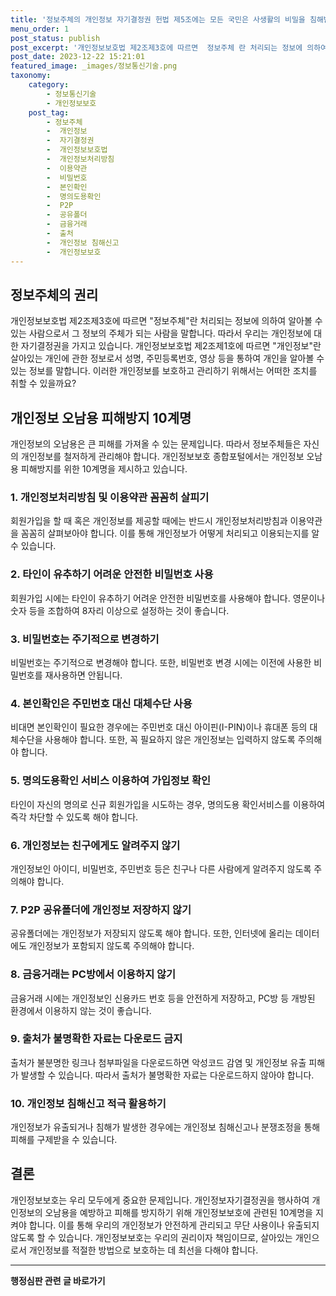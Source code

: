 ```yaml
---
title: '정보주체의 개인정보 자기결정권 헌법 제5조에는 모든 국민은 사생활의 비밀을 침해받지 아니할 권리를 가진다고 명시되어 있습니다 이는 정보주체들이 개인정보에 대한 자기결정권을 가지고 있다는 의미입니다 그러나 판례에 따르면 개인정보자기결정권은 헌법에 명시되지 않은 기본권이지만 이러한 권리를 보호하기 위해 기본권들과 헌법원의 원리들 중에서 일부를 포섭시켜야 한다는 것입니다'
menu_order: 1
post_status: publish
post_excerpt: '개인정보보호법 제2조제3호에 따르면  정보주체 란 처리되는 정보에 의하여 알아볼 수 있는 사람으로서 그 정보의 주체가 되는 사람을 말합니다. 따라서 우리는 개인정보에 대한 자기결정권을 가지고 있습니다. 개인정보보호법 제2조제1호에 따르면  개인정보 란 살아있는 개인에 관한 정보로서 성명, 주민등록번호, 영상 등을 통하여 개인을 알아볼 수 있는 정보를 말합니다. 이러한 개인정보를 보호하고 관리하기 위해서는 어떠한 조치를 취할 수 있을까요 '
post_date: 2023-12-22 15:21:01
featured_image: _images/정보통신기술.png
taxonomy:
    category:
        - 정보통신기술
        - 개인정보보호
    post_tag:
        - 정보주체
        -  개인정보
        -  자기결정권
        -  개인정보보호법
        -  개인정보처리방침
        -  이용약관
        -  비밀번호
        -  본인확인
        -  명의도용확인
        -  P2P
        -  공유폴더
        -  금융거래
        -  출처
        -  개인정보 침해신고
        -  개인정보보호
---
```



## 정보주체의 권리
개인정보보호법 제2조제3호에 따르면 "정보주체"란 처리되는 정보에 의하여 알아볼 수 있는 사람으로서 그 정보의 주체가 되는 사람을 말합니다. 따라서 우리는 개인정보에 대한 자기결정권을 가지고 있습니다. 개인정보보호법 제2조제1호에 따르면 "개인정보"란 살아있는 개인에 관한 정보로서 성명, 주민등록번호, 영상 등을 통하여 개인을 알아볼 수 있는 정보를 말합니다. 이러한 개인정보를 보호하고 관리하기 위해서는 어떠한 조치를 취할 수 있을까요?

## 개인정보 오남용 피해방지 10계명
개인정보의 오남용은 큰 피해를 가져올 수 있는 문제입니다. 따라서 정보주체들은 자신의 개인정보를 철저하게 관리해야 합니다. 개인정보보호 종합포털에서는 개인정보 오남용 피해방지를 위한 10계명을 제시하고 있습니다.

### 1. 개인정보처리방침 및 이용약관 꼼꼼히 살피기
회원가입을 할 때 혹은 개인정보를 제공할 때에는 반드시 개인정보처리방침과 이용약관을 꼼꼼히 살펴보아야 합니다. 이를 통해 개인정보가 어떻게 처리되고 이용되는지를 알 수 있습니다.

### 2. 타인이 유추하기 어려운 안전한 비밀번호 사용
회원가입 시에는 타인이 유추하기 어려운 안전한 비밀번호를 사용해야 합니다. 영문이나 숫자 등을 조합하여 8자리 이상으로 설정하는 것이 좋습니다.

### 3. 비밀번호는 주기적으로 변경하기
비밀번호는 주기적으로 변경해야 합니다. 또한, 비밀번호 변경 시에는 이전에 사용한 비밀번호를 재사용하면 안됩니다.

### 4. 본인확인은 주민번호 대신 대체수단 사용
비대면 본인확인이 필요한 경우에는 주민번호 대신 아이핀(I-PIN)이나 휴대폰 등의 대체수단을 사용해야 합니다. 또한, 꼭 필요하지 않은 개인정보는 입력하지 않도록 주의해야 합니다.

### 5. 명의도용확인 서비스 이용하여 가입정보 확인
타인이 자신의 명의로 신규 회원가입을 시도하는 경우, 명의도용 확인서비스를 이용하여 즉각 차단할 수 있도록 해야 합니다.

### 6. 개인정보는 친구에게도 알려주지 않기
개인정보인 아이디, 비밀번호, 주민번호 등은 친구나 다른 사람에게 알려주지 않도록 주의해야 합니다.

### 7. P2P 공유폴더에 개인정보 저장하지 않기
공유폴더에는 개인정보가 저장되지 않도록 해야 합니다. 또한, 인터넷에 올리는 데이터에도 개인정보가 포함되지 않도록 주의해야 합니다.

### 8. 금융거래는 PC방에서 이용하지 않기
금융거래 시에는 개인정보인 신용카드 번호 등을 안전하게 저장하고, PC방 등 개방된 환경에서 이용하지 않는 것이 좋습니다.

### 9. 출처가 불명확한 자료는 다운로드 금지
출처가 불분명한 링크나 첨부파일을 다운로드하면 악성코드 감염 및 개인정보 유출 피해가 발생할 수 있습니다. 따라서 출처가 불명확한 자료는 다운로드하지 않아야 합니다.

### 10. 개인정보 침해신고 적극 활용하기
개인정보가 유출되거나 침해가 발생한 경우에는 개인정보 침해신고나 분쟁조정을 통해 피해를 구제받을 수 있습니다.

## 결론
개인정보보호는 우리 모두에게 중요한 문제입니다. 개인정보자기결정권을 행사하여 개인정보의 오남용을 예방하고 피해를 방지하기 위해 개인정보보호에 관련된 10계명을 지켜야 합니다. 이를 통해 우리의 개인정보가 안전하게 관리되고 무단 사용이나 유출되지 않도록 할 수 있습니다. 개인정보보호는 우리의 권리이자 책임이므로, 살아있는 개인으로서 개인정보를 적절한 방법으로 보호하는 데 최선을 다해야 합니다.
<!-- wp:separator -->
<hr class="wp-block-separator has-alpha-channel-opacity"/>
<!-- /wp:separator -->

<!-- wp:group {"backgroundColor":"base","layout":{"type":"constrained"}} -->
<div class="wp-block-group has-base-background-color has-background"><!-- wp:paragraph {"align":"center","fontSize":"medium"} -->
<p class="has-text-align-center has-large-font-size"><strong>행정심판 관련 글 바로가기</strong></p>
<!-- /wp:paragraph -->


<!-- wp:latest-posts
{"categories":[{"id":15531,"count":19,"description":"","link":"https://uknowlaw.com/category/%ed%96%89%ec%a0%95%ec%8b%ac%ed%8c%90/","name":"행정심판","slug":"행정심판","taxonomy":"category","parent":0,"meta":[],"_links":{"self":[{"href":"https://uknowlaw.com/wp-json/wp/v2/categories/15531"}],"collection":[{"href":"https://uknowlaw.com/wp-json/wp/v2/categories"}],"about":[{"href":"https://uknowlaw.com/wp-json/wp/v2/taxonomies/category"}],"wp:post_type":[{"href":"https://uknowlaw.com/wp-json/wp/v2/posts?categories=15531"}],"curies":[{"name":"wp","href":"https://api.w.org/{rel}","templated":true}]}}],"postsToShow":100,"excerptLength":28,"postLayout":"grid","columns":2,"featuredImageAlign":"left","featuredImageSizeSlug":"large","fontSize":"small"} /--></div>
<!-- /wp:group -->